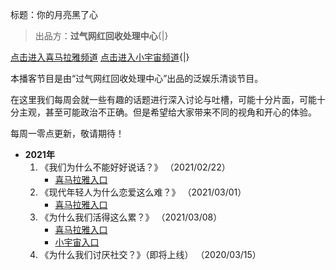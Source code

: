 标题：你的月亮黑了心

>	出品方：**过气网红回收处理中心**{|}

[点击进入喜马拉雅频道](https://www.ximalaya.com/yule/46899127/)
[点击进入小宇宙频道](https://www.xiaoyuzhoufm.com/podcast/6034cf819d8676983dcf81ef){|}

本播客节目是由“过气网红回收处理中心”出品的泛娱乐清谈节目。

在这里我们每周会就一些有趣的话题进行深入讨论与吐槽，可能十分片面，可能十分主观，甚至可能政治不正确。但是希望给大家带来不同的视角和开心的体验。

每周一零点更新，敬请期待！

-	**2021年**
	1.	《我们为什么不能好好说话？》 （2021/02/22）
		-	[喜马拉雅入口](https://www.ximalaya.com/yule/46899127/388141549)
	2.	《现代年轻人为什么恋爱这么难？》 （2021/03/01）
		-	[喜马拉雅入口](https://www.ximalaya.com/yule/46899127/390464943)
	3.	《为什么我们活得这么累？》 （2021/03/08）
		-	[喜马拉雅入口](https://www.ximalaya.com/yule/46899127/392733660)
		-	[小宇宙入口](https://www.xiaoyuzhoufm.com/episode/6044f85d55a0d3f4b8f96616?s=eyJ1IjogIjYwMjBkMDBjZTBmNWU3MjNiYmE4OTQyZSJ9)
	4.	《为什么我们讨厌社交？》（即将上线） （2020/03/15）